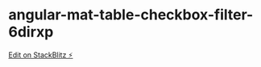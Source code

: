 # angular-mat-table-checkbox-filter-6dirxp

[Edit on StackBlitz ⚡️](https://stackblitz.com/edit/angular-mat-table-checkbox-filter-6dirxp)